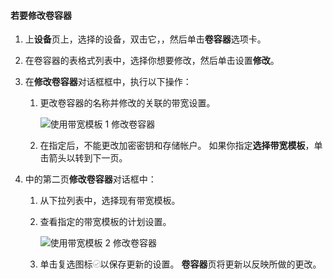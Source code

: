 <!--author=SharS last changed: 1/7/2016-->

#### <a name="to-modify-a-volume-container"></a>若要修改卷容器
1. 上**设备**页上，选择的设备，双击它，，然后单击**卷容器**选项卡。
2. 在卷容器的表格式列表中，选择你想要修改，然后单击设置**修改**。
3. 在**修改卷容器**对话框框中，执行以下操作：
   
   1. 更改卷容器的名称并修改的关联的带宽设置。 
      
       ![使用带宽模板 1 修改卷容器](./media/storsimple-modify-volume-container/HCS_ModifyVCBT1-include.png)
   2. 在指定后，不能更改加密密钥和存储帐户。 如果你指定**选择带宽模板**，单击箭头以转到下一页。
4. 中的第二页**修改卷容器**对话框中：
   
   1. 从下拉列表中，选择现有带宽模板。
   2. 查看指定的带宽模板的计划设置。
      
       ![使用带宽模板 2 修改卷容器](./media/storsimple-modify-volume-container/HCS_ModifyVCBT2-include.png)
   3. 单击复选图标![复选图标](./media/storsimple-modify-volume-container/HCS_CheckIcon-include.png)以保存更新的设置。 **卷容器**页将更新以反映所做的更改。

